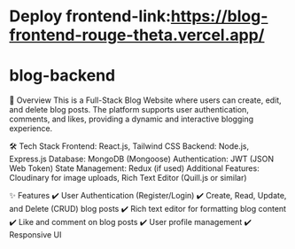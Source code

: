 # Deploy frontend-link:https://blog-frontend-rouge-theta.vercel.app/
# blog-backend
📌 Overview
This is a Full-Stack Blog Website where users can create, edit, and delete blog posts. The platform supports user authentication, comments, and likes, providing a dynamic and interactive blogging experience.

🛠 Tech Stack
Frontend: React.js, Tailwind CSS
Backend: Node.js, Express.js
Database: MongoDB (Mongoose)
Authentication: JWT (JSON Web Token)
State Management: Redux (if used)
Additional Features: Cloudinary for image uploads, Rich Text Editor (Quill.js or similar)

✨ Features
✔️ User Authentication (Register/Login)
✔️ Create, Read, Update, and Delete (CRUD) blog posts
✔️ Rich text editor for formatting blog content
✔️ Like and comment on blog posts
✔️ User profile management
✔️ Responsive UI
